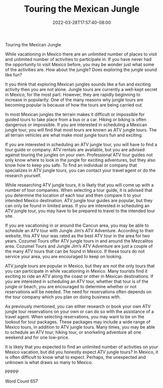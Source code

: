 ﻿---
title: "Touring the Mexican Jungle"
date: 2022-03-28T17:57:40-08:00
description: "Mexico Vacations Tips for Web Success"
featured_image: "/images/Mexico Vacations.jpg"
tags: ["Mexico Vacations"]
---

Touring the Mexican Jungle

While vacationing in Mexico there are an unlimited number of places to visit and unlimited number of activities to participate in.  If you have never had the opportunity to visit Mexico before, you may be wonder just what some of the activities are.  How about the jungle?  Does exploring the jungle sound like fun? 

It you think that exploring Mexican jungles sounds like a fun and exciting activity then you are not alone.  Jungle tours are currently a well-kept secret in Mexico, for the most part.  However, they are rapidly beginning to increase in popularity. One of the many reasons why jungle tours are becoming popular is because of how the tours are being carried out.

In most Mexican jungles the terrain makes it difficult or impossible for guided tours to take place from a bus or a car.  Hiking or biking is often dangerous or impossible.  If you are interested in scheduling a Mexican jungle tour, you will find that most tours are known as ATV jungle tours. The all terrain vehicles are what make most jungle tours fun and exciting.  

If you are interested in scheduling an ATV jungle tour, you will have to find a tour guide or company. ATV rentals are available, but you are advised against touring the jungles on your own.  Professional ATV tour guides not only know where to look in the jungle for exciting adventures, but they also know how to keep you safe. To find an individual or company that specializes in ATV jungle tours, you can contact your travel agent or do the research yourself. 

While researching ATV jungle tours, it is likely that you will come up with a number of tour companies.  When selecting a tour guide, it is advised that you determine the location of each tour and then compare it to your intended Mexico destination.  ATV jungle tour guides are popular, but they can only be found in limited areas.  If you are interested in scheduling an ATV jungle tour, you may have to be prepared to travel to the intended tour site.

If you are vacationing in or around the Cancun area, you may be able to schedule an ATV tour with Jungle Jim’s ATV Adventure.  According to their website, this ATV tour was rated as the best ATV tour in the area for two years.  Cozumel Tours offer ATV jungle tours in and around the Mezcalitos area.  Cozumel Tours and Jungle Jim’s ATV Adventure are just a couple of the many ATV tours that can be found in Mexico.  If these tours do not service your area, you are encouraged to keep on looking. 

ATV jungle tours are popular in Mexico, but they are not the only tours that you can participate in while vacationing in Mexico.  Many tourists find it exciting to ride an ATV along the coast or other in Mexican destinations.  If you are interested in scheduling an ATV tour, whether that tour is of the jungle or beach, you are encouraged to determine whether or not reservations will be needed.  The need for reservations often depends on the tour company which you plan on doing business with.  

As previously mentioned, you can either research or book your own ATV jungle tour reservations on your own or can do so with the assistance of a travel agent.  When selecting reservations, you may want to be on the lookout for tour packages. These packages may include a wide range of Mexico tours, in addition to ATV jungle tours.  Many times, you may be able to schedule an ATV tour, hiking tour, or snorkeling adventure all one weekend and for one low-price.  

It is likely that you expected to find an unlimited number of activities on your Mexico vacation, but did you honestly expect ATV jungle tours?  In Mexico, it is often difficult to know what to expect.  Perhaps, the unexpected and unknown is what draws so many to Mexico.  

PPPPP

Word Count 657

